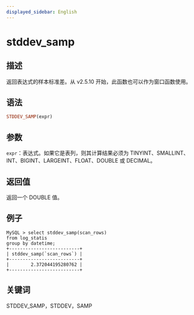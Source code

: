 ```yaml
---
displayed_sidebar: English
---
```


# stddev_samp

## 描述

返回表达式的样本标准差。从 v2.5.10 开始，此函数也可以作为窗口函数使用。

## 语法

```Haskell
STDDEV_SAMP(expr)
```

## 参数

`expr`：表达式。如果它是表列，则其计算结果必须为 TINYINT、SMALLINT、INT、BIGINT、LARGEINT、FLOAT、DOUBLE 或 DECIMAL。

## 返回值

返回一个 DOUBLE 值。

## 例子

```plain text
MySQL > select stddev_samp(scan_rows)
from log_statis
group by datetime;
+--------------------------+
| stddev_samp(`scan_rows`) |
+--------------------------+
|        2.372044195280762 |
+--------------------------+
```

## 关键词

STDDEV_SAMP，STDDEV，SAMP
